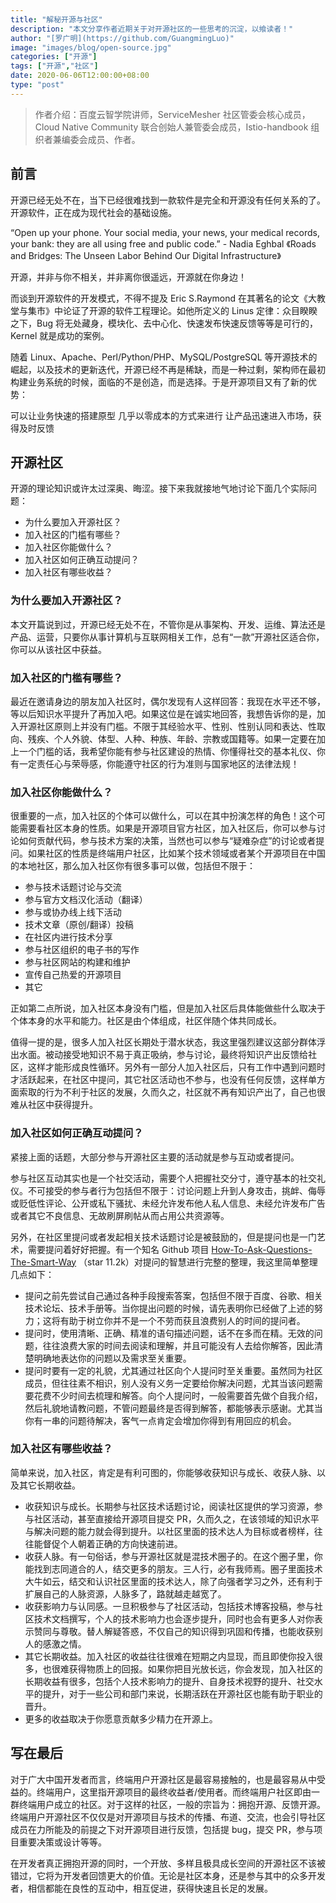 ```yaml
---
title: "解秘开源与社区"
description: "本文分享作者近期关于对开源社区的一些思考的沉淀，以飨读者！"
author: "[罗广明](https://github.com/GuangmingLuo)"
image: "images/blog/open-source.jpg"
categories: ["开源"]
tags: ["开源","社区"]
date: 2020-06-06T12:00:00+08:00
type: "post"
---
```


> 作者介绍：百度云智学院讲师，ServiceMesher 社区管委会核心成员，Cloud Native Community 联合创始人兼管委会成员，Istio-handbook 组织者兼编委会成员、作者。

## 前言

开源已经无处不在，当下已经很难找到一款软件是完全和开源没有任何关系的了。开源软件，正在成为现代社会的基础设施。

“Open up your phone. Your social media, your news, your medical records, your bank: they are all using free and public code.” - Nadia Eghbal 《Roads and Bridges: The Unseen Labor Behind Our Digital Infrastructure》

开源，并非与你不相关，并非离你很遥远，开源就在你身边！

而谈到开源软件的开发模式，不得不提及 Eric S.Raymond 在其著名的论文《大教堂与集市》中论证了开源的软件工程理论。如他所定义的 Linus 定律：众目睽睽之下，Bug 将无处藏身，模块化、去中心化、快速发布快速反馈等等是可行的，Kernel 就是成功的案例。

随着 Linux、Apache、Perl/Python/PHP、MySQL/PostgreSQL 等开源技术的崛起，以及技术的更新迭代，开源已经不再是稀缺，而是一种过剩，架构师在最初构建业务系统的时候，面临的不是创造，而是选择。于是开源项目又有了新的优势：

可以让业务快速的搭建原型
几乎以零成本的方式来进行
让产品迅速进入市场，获得及时反馈

## 开源社区

开源的理论知识或许太过深奥、晦涩。接下来我就接地气地讨论下面几个实际问题：

- 为什么要加入开源社区？
- 加入社区的门槛有哪些？
- 加入社区你能做什么？
- 加入社区如何正确互动提问？
- 加入社区有哪些收益？

### 为什么要加入开源社区？

本文开篇说到过，开源已经无处不在，不管你是从事架构、开发、运维、算法还是产品、运营，只要你从事计算机与互联网相关工作，总有“一款”开源社区适合你，你可以从该社区中获益。

### 加入社区的门槛有哪些？

最近在邀请身边的朋友加入社区时，偶尔发现有人这样回答：我现在水平还不够，等以后知识水平提升了再加入吧。如果这位是在诚实地回答，我想告诉你的是，加入开源社区原则上并没有门槛。不限于其经验水平、性别、性别认同和表达、性取向、残疾、个人外貌、体型、人种、种族、年龄、宗教或国籍等。如果一定要在加上一个门槛的话，我希望你能有参与社区建设的热情、你懂得社交的基本礼仪、你有一定责任心与荣辱感，你能遵守社区的行为准则与国家地区的法律法规！

### 加入社区你能做什么？

很重要的一点，加入社区的个体可以做什么，可以在其中扮演怎样的角色！这个可能需要看社区本身的性质。如果是开源项目官方社区，加入社区后，你可以参与讨论如何贡献代码，参与技术方案的决策，当然也可以参与“疑难杂症”的讨论或者提问。如果社区的性质是终端用户社区，比如某个技术领域或者某个开源项目在中国的本地社区，那么加入社区你有很多事可以做，包括但不限于：

- 参与技术话题讨论与交流
- 参与官方文档汉化活动（翻译）
- 参与或协办线上线下活动
- 技术文章（原创/翻译）投稿
- 在社区内进行技术分享
- 参与社区组织的电子书的写作
- 参与社区网站的构建和维护
- 宣传自己热爱的开源项目
- 其它

正如第二点所说，加入社区本身没有门槛，但是加入社区后具体能做些什么取决于个体本身的水平和能力。社区是由个体组成，社区伴随个体共同成长。

值得一提的是，很多人加入社区长期处于潜水状态，我这里强烈建议这部分群体浮出水面。被动接受地知识不易于真正吸纳，参与讨论，最终将知识产出反馈给社区，这样才能形成良性循环。另外有一部分人加入社区后，只有工作中遇到问题时才活跃起来，在社区中提问，其它社区活动也不参与，也没有任何反馈，这样单方面索取的行为不利于社区的发展，久而久之，社区就不再有知识产出了，自己也很难从社区中获得提升。

### 加入社区如何正确互动提问？

紧接上面的话题，大部分参与开源社区主要的活动就是参与互动或者提问。

参与社区互动其实也是一个社交活动，需要个人把握社交分寸，遵守基本的社交礼仪。不可接受的参与者行为包括但不限于：讨论问题上升到人身攻击，挑衅、侮辱或贬低性评论、公开或私下骚扰、未经允许发布他人私人信息、未经允许发布广告或者其它不良信息、无故刷屏刷帖从而占用公共资源等。

另外，在社区里提问或者发起相关技术话题讨论是被鼓励的，但是提问也是一门艺术，需要提问着好好把握。有一个知名 Github 项目 [How-To-Ask-Questions-The-Smart-Way](提问的智慧) （star 11.2k）对提问的智慧进行完整的整理，我这里简单整理几点如下：

- 提问之前先尝试自己通过各种手段搜索答案，包括但不限于百度、谷歌、相关技术论坛、技术手册等。当你提出问题的时候，请先表明你已经做了上述的努力；这将有助于树立你并不是一个不劳而获且浪费别人的时间的提问者。
- 提问时，使用清晰、正确、精准的语句描述问题，话不在多而在精。无效的问题，往往浪费大家的时间去阅读和理解，并且可能没有人去给你解答，因此清楚明确地表达你的问题以及需求至关重要。
- 提问时要有一定的礼貌，尤其通过社区向个人提问时至关重要。虽然同为社区成员，但往往素不相识，别人没有义务一定要给你解决问题，尤其当该问题需要花费不少时间去梳理和解答。向个人提问时，一般需要首先做个自我介绍，然后礼貌地请教问题，不管问题最终是否得到解答，都能够表示感谢。尤其当你有一串的问题待解决，客气一点肯定会增加你得到有用回应的机会。

### 加入社区有哪些收益？

简单来说，加入社区，肯定是有利可图的，你能够收获知识与成长、收获人脉、以及其它长期收益。

- 收获知识与成长。长期参与社区技术话题讨论，阅读社区提供的学习资源，参与社区活动，甚至直接给开源项目提交 PR，久而久之，在该领域的知识水平与解决问题的能力就会得到提升。以社区里面的技术达人为目标或者榜样，往往能督促个人朝着正确的方向快速前进。
- 收获人脉。有一句俗话，参与开源社区就是混技术圈子的。在这个圈子里，你能找到志同道合的人，结交更多的朋友。三人行，必有我师焉。圈子里面技术大牛如云，结交和认识社区里面的技术达人，除了向强者学习之外，还有利于扩展自己的人脉资源，人脉多了，路就越走越宽了。
- 收获影响力与认同感。一旦积极参与了社区活动，包括技术博客投稿，参与社区技术文档撰写，个人的技术影响力也会逐步提升，同时也会有更多人对你表示赞同与尊敬。替人解疑答惑，不仅自己的知识得到巩固和传播，也能收获别人的感激之情。
- 其它长期收益。加入社区的收益往往很难在短期之内显现，而且即使你投入很多，也很难获得物质上的回报。如果你把目光放长远，你会发现，加入社区的长期收益有很多，包括个人技术影响力的提升、自身技术视野的提升、社交水平的提升，对于一些公司和部门来说，长期活跃在开源社区也能有助于职业的晋升。
- 更多的收益取决于你愿意贡献多少精力在开源上。

## 写在最后

对于广大中国开发者而言，终端用户开源社区是最容易接触的，也是最容易从中受益的。终端用户，这里指开源项目的最终收益者/使用者。而终端用户社区即由一群终端用户成立的社区。对于这样的社区，一般的宗旨为：拥抱开源、反馈开源。终端用户开源社区不仅仅是对开源项目与技术的传播、布道、交流，也会引导社区成员在力所能及的前提之下对开源项目进行反馈，包括提 bug，提交 PR，参与项目重要决策或设计等等。

在开发者真正拥抱开源的同时，一个开放、多样且极具成长空间的开源社区不该被错过，它将为开发者回馈更大的价值。无论是社区本身，还是参与其中的众多开发者，相信都能在良性的互动中，相互促进，获得快速且长足的发展。
